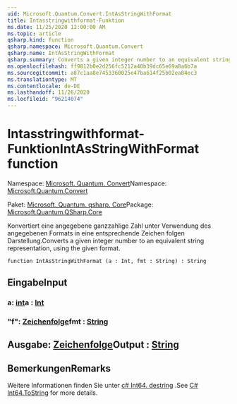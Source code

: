 ```yaml
---
uid: Microsoft.Quantum.Convert.IntAsStringWithFormat
title: Intasstringwithformat-Funktion
ms.date: 11/25/2020 12:00:00 AM
ms.topic: article
qsharp.kind: function
qsharp.namespace: Microsoft.Quantum.Convert
qsharp.name: IntAsStringWithFormat
qsharp.summary: Converts a given integer number to an equivalent string representation, using the given format.
ms.openlocfilehash: ff9812b0e2d256fc5212a40b39dc65e69a8a6b7a
ms.sourcegitcommit: a87c1aa8e7453360025e47ba614f25b02ea84ec3
ms.translationtype: MT
ms.contentlocale: de-DE
ms.lasthandoff: 11/26/2020
ms.locfileid: "96214074"
---
```

# <a name="intasstringwithformat-function"></a><span data-ttu-id="50680-102">Intasstringwithformat-Funktion</span><span class="sxs-lookup"><span data-stu-id="50680-102">IntAsStringWithFormat function</span></span>

<span data-ttu-id="50680-103">Namespace: [Microsoft. Quantum. Convert](xref:Microsoft.Quantum.Convert)</span><span class="sxs-lookup"><span data-stu-id="50680-103">Namespace: [Microsoft.Quantum.Convert](xref:Microsoft.Quantum.Convert)</span></span>

<span data-ttu-id="50680-104">Paket: [Microsoft. Quantum. qsharp. Core](https://nuget.org/packages/Microsoft.Quantum.QSharp.Core)</span><span class="sxs-lookup"><span data-stu-id="50680-104">Package: [Microsoft.Quantum.QSharp.Core](https://nuget.org/packages/Microsoft.Quantum.QSharp.Core)</span></span>


<span data-ttu-id="50680-105">Konvertiert eine angegebene ganzzahlige Zahl unter Verwendung des angegebenen Formats in eine entsprechende Zeichen folgen Darstellung.</span><span class="sxs-lookup"><span data-stu-id="50680-105">Converts a given integer number to an equivalent string representation, using the given format.</span></span>

```qsharp
function IntAsStringWithFormat (a : Int, fmt : String) : String
```


## <a name="input"></a><span data-ttu-id="50680-106">Eingabe</span><span class="sxs-lookup"><span data-stu-id="50680-106">Input</span></span>

### <a name="a--int"></a><span data-ttu-id="50680-107">a: [int](xref:microsoft.quantum.lang-ref.int)</span><span class="sxs-lookup"><span data-stu-id="50680-107">a : [Int](xref:microsoft.quantum.lang-ref.int)</span></span>




### <a name="fmt--string"></a><span data-ttu-id="50680-108">"f": [Zeichenfolge](xref:microsoft.quantum.lang-ref.string)</span><span class="sxs-lookup"><span data-stu-id="50680-108">fmt : [String](xref:microsoft.quantum.lang-ref.string)</span></span>





## <a name="output--string"></a><span data-ttu-id="50680-109">Ausgabe: [Zeichenfolge](xref:microsoft.quantum.lang-ref.string)</span><span class="sxs-lookup"><span data-stu-id="50680-109">Output : [String](xref:microsoft.quantum.lang-ref.string)</span></span>



## <a name="remarks"></a><span data-ttu-id="50680-110">Bemerkungen</span><span class="sxs-lookup"><span data-stu-id="50680-110">Remarks</span></span>

<span data-ttu-id="50680-111">Weitere Informationen finden Sie unter [c# Int64. destring](https://docs.microsoft.com/dotnet/api/system.int64.tostring?view=netframework-4.7.1#System_Int64_ToString_System_String_) .</span><span class="sxs-lookup"><span data-stu-id="50680-111">See [C# Int64.ToString](https://docs.microsoft.com/dotnet/api/system.int64.tostring?view=netframework-4.7.1#System_Int64_ToString_System_String_) for more details.</span></span>